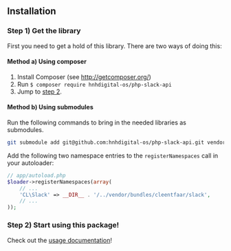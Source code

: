 ## Installation

### Step 1) Get the library

First you need to get a hold of this library. There are two ways of doing this:


#### Method a) Using composer

1. Install Composer (see http://getcomposer.org/)
2. Run `$ composer require hnhdigital-os/php-slack-api`
3. Jump to [step 2](#step-2-start-using-this-package).


#### Method b) Using submodules

Run the following commands to bring in the needed libraries as submodules.

```bash
git submodule add git@github.com:hnhdigital-os/php-slack-api.git vendor/bundles/CL/Slack
```

Add the following two namespace entries to the `registerNamespaces` call in your autoloader:

``` php
// app/autoload.php
$loader->registerNamespaces(array(
    // ...
    'CL\Slack' => __DIR__ . '/../vendor/bundles/cleentfaar/slack',
    // ...
));
```


### Step 2) Start using this package!

Check out the [usage documentation](usage.md)!
